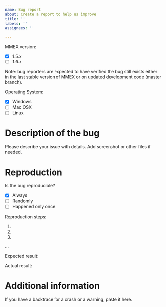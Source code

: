 ```yaml
---
name: Bug report
about: Create a report to help us improve
title: ''
labels: ''
assignees: ''

---
```


MMEX version:
 - [x] 1.5.x
 - [ ] 1.6.x

Note: bug reporters are expected to have verified the bug still exists
either in the last stable version of MMEX or on updated development code
(master branch).

Operating System:
 - [x] Windows
 - [ ] Mac OSX
 - [ ] Linux 

# Description of the bug

Please describe your issue with details.
Add screenshot or other files if needed.

# Reproduction

Is the bug reproducible? 
 - [x] Always 
 - [ ] Randomly 
 - [ ] Happened only once

Reproduction steps:

1. 
2. 
3. 

…

Expected result:

Actual result:

# Additional information

If you have a backtrace for a crash or a warning, paste it here.
